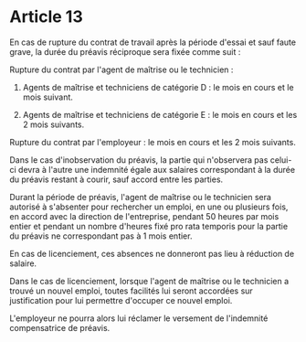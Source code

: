 # Article 13

En cas de rupture du contrat de travail après la période d'essai et sauf faute grave, la durée du préavis réciproque sera fixée comme suit : 

Rupture du contrat par l'agent de maîtrise ou le technicien : 

1. Agents de maîtrise et techniciens de catégorie D : le mois en cours et le mois suivant. 

2. Agents de maîtrise et techniciens de catégorie E : le mois en cours et les 2 mois suivants. 

Rupture du contrat par l'employeur : le mois en cours et les 2 mois suivants. 

Dans le cas d'inobservation du préavis, la partie qui n'observera pas celui-ci devra à l'autre une indemnité égale aux salaires correspondant à la durée du préavis restant à courir, sauf accord entre les parties.

Durant la période de préavis, l'agent de maîtrise ou le technicien sera autorisé à s'absenter pour rechercher un emploi, en une ou plusieurs fois, en accord avec la direction de l'entreprise, pendant 50 heures par mois entier et pendant un nombre d'heures fixé pro rata temporis pour la partie du préavis ne correspondant pas à 1 mois entier.

En cas de licenciement, ces absences ne donneront pas lieu à réduction de salaire.

Dans le cas de licenciement, lorsque l'agent de maîtrise ou le technicien a trouvé un nouvel emploi, toutes facilités lui seront accordées sur justification pour lui permettre d'occuper ce nouvel emploi.

L'employeur ne pourra alors lui réclamer le versement de l'indemnité compensatrice de préavis.

